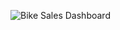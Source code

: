 ![Bike Sales Dashboard](https://github.com/JamesJeberson/Bike-Sales-Dashboard-Excel/assets/160733455/facd9b92-32d8-4cbe-bf9a-f76ca82d3003)
